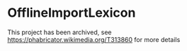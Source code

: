 # OfflineImportLexicon

This project has been archived, see https://phabricator.wikimedia.org/T313860 for more details
